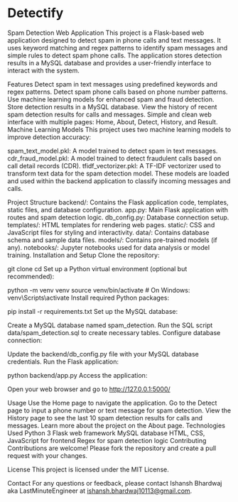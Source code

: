 # Detectify
Spam Detection Web Application
This project is a Flask-based web application designed to detect spam in phone calls and text messages. It uses keyword matching and regex patterns to identify spam messages and simple rules to detect spam phone calls. The application stores detection results in a MySQL database and provides a user-friendly interface to interact with the system.

Features
Detect spam in text messages using predefined keywords and regex patterns.
Detect spam phone calls based on phone number patterns.
Use machine learning models for enhanced spam and fraud detection.
Store detection results in a MySQL database.
View the history of recent spam detection results for calls and messages.
Simple and clean web interface with multiple pages: Home, About, Detect, History, and Result.
Machine Learning Models
This project uses two machine learning models to improve detection accuracy:

spam_text_model.pkl: A model trained to detect spam in text messages.
cdr_fraud_model.pkl: A model trained to detect fraudulent calls based on call detail records (CDR).
tfidf_vectorizer.pkl: A TF-IDF vectorizer used to transform text data for the spam detection model.
These models are loaded and used within the backend application to classify incoming messages and calls.

Project Structure
backend/: Contains the Flask application code, templates, static files, and database configuration.
app.py: Main Flask application with routes and spam detection logic.
db_config.py: Database connection setup.
templates/: HTML templates for rendering web pages.
static/: CSS and JavaScript files for styling and interactivity.
data/: Contains database schema and sample data files.
models/: Contains pre-trained models (if any).
notebooks/: Jupyter notebooks used for data analysis or model training.
Installation and Setup
Clone the repository:

git clone <repository-url>
cd <repository-directory>
Set up a Python virtual environment (optional but recommended):

python -m venv venv
source venv/bin/activate  # On Windows: venv\Scripts\activate
Install required Python packages:

pip install -r requirements.txt
Set up the MySQL database:

Create a MySQL database named spam_detection.
Run the SQL script data/spam_detection.sql to create necessary tables.
Configure database connection:

Update the backend/db_config.py file with your MySQL database credentials.
Run the Flask application:

python backend/app.py
Access the application:

Open your web browser and go to http://127.0.0.1:5000/

Usage
Use the Home page to navigate the application.
Go to the Detect page to input a phone number or text message for spam detection.
View the History page to see the last 10 spam detection results for calls and messages.
Learn more about the project on the About page.
Technologies Used
Python 3
Flask web framework
MySQL database
HTML, CSS, JavaScript for frontend
Regex for spam detection logic
Contributing
Contributions are welcome! Please fork the repository and create a pull request with your changes.

License
This project is licensed under the MIT License.

Contact
For any questions or feedback, please contact Ishansh Bhardwaj aka LastMinuteEngineer at ishansh.bhardwaj10113@gmail.com.
